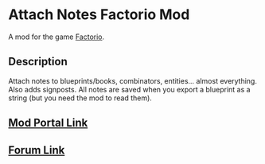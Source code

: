 # Attach Notes Factorio Mod
A mod for the game [Factorio](https://www.factorio.com/).

## Description
Attach notes to blueprints/books, combinators, entities... almost everything. Also adds signposts.
All notes are saved when you export a blueprint as a string (but you need the mod to read them).

## [Mod Portal Link]()
## [Forum Link]()
